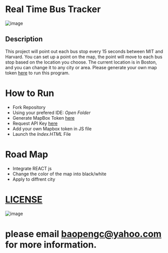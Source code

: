 # Real Time Bus Tracker

![image](https://encrypted-tbn0.gstatic.com/images?q=tbn:ANd9GcRwBlZTX0K__RBikEJ0kKPZm5L8Z56qKWUWAw&usqp=CAU)


## Description 

This project will point out each bus stop every 15 seconds between MIT and Harvard. You can set up a point on the map, the point will move to each bus stop based on the location you choose. The current location is in Boston, and you can change it to any city or area. Please generate your own map token [here](https://docs.mapbox.com/help/getting-started/access-tokens/) to run this program.  

# How to Run
- Fork Repository
- Using your prefered IDE: *Open Folder*
- Generate MapBox Token [here](https://docs.mapbox.com/help/getting-started/access-tokens/)
- Request API Key [here](https://www.mbta.com/developers/v3-api)
- Add your own Mapbox token in JS file
- Launch the *Index.HTML* File

# Road Map 
- Integrate REACT js
- Change the color of the map into black/white
- Apply to diffrent city

# [LICENSE](https://github.com/CBP2022/Real-Time-Bus-Tracking/blob/master/LICENSE)
![image](https://user-images.githubusercontent.com/92131037/170177019-1b6ef05f-ae92-4c0c-b948-b04cb8c7f6ea.png)

# please email baopengc@yahoo.com for more information.

